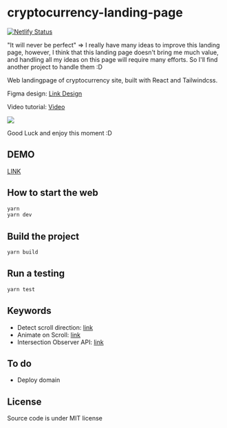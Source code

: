 # cryptocurrency-landing-page
[![Netlify Status](https://api.netlify.com/api/v1/badges/3dbd5cf0-f1f0-4f69-9867-46bfaec64a4b/deploy-status)](https://app.netlify.com/sites/adorable-bombolone-056ff5/deploys)

"It will never be perfect" => I really have many ideas to improve this landing page, however, I think that this landing page doesn't bring me much value, and handling all my ideas on this page will require many efforts. So I'll find another project to handle them :D 

Web landingpage of cryptocurrency site, built with React and Tailwindcss.

Figma design: [Link Design](https://www.figma.com/file/WfwAFfRqacnkLrVd55CaFc/NEFA---Cryptocurrency-Web-App-(Community)-(Copy)?node-id=0%3A1&t=KPSduKSvBFpz4C0h-0)

Video tutorial: [Video](https://www.youtube.com/watch?v=H32g1ORCcdk&t=19s)

![](https://res.cloudinary.com/anhchangtoanhoc97/image/upload/v1672154231/Screen_Shot_2022-12-27_at_22.15.28_xrufht.png)

Good Luck and enjoy this moment :D

## DEMO

[LINK](https://cryptolandingpage.fun/)

## How to start the web

```bash
yarn
yarn dev
```

## Build the project

```bash
yarn build
```

## Run a testing

```bash
yarn test
```

## Keywords

- Detect scroll direction: [link](https://stackoverflow.com/questions/62497110/detect-scroll-direction-in-react-js)
- Animate on Scroll: [link](https://developer.mozilla.org/en-US/docs/Web/API/Intersection_Observer_API)
- Intersection Observer API: [link](https://developer.mozilla.org/en-US/docs/Web/API/Intersection_Observer_API)

## To do

- Deploy domain 
## License

Source code is under MIT license

